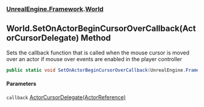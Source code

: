 ### [UnrealEngine.Framework](UnrealEngine_Framework.md 'UnrealEngine.Framework').[World](World.md 'UnrealEngine.Framework.World')
## World.SetOnActorBeginCursorOverCallback(ActorCursorDelegate) Method
Sets the callback function that is called when the mouse cursor is moved over an actor if mouse over events are enabled in the player controller  
```csharp
public static void SetOnActorBeginCursorOverCallback(UnrealEngine.Framework.ActorCursorDelegate callback);
```
#### Parameters
<a name='UnrealEngine_Framework_World_SetOnActorBeginCursorOverCallback(UnrealEngine_Framework_ActorCursorDelegate)_callback'></a>
`callback` [ActorCursorDelegate(ActorReference)](ActorCursorDelegate(ActorReference).md 'UnrealEngine.Framework.ActorCursorDelegate(UnrealEngine.Framework.ActorReference)')  
  
